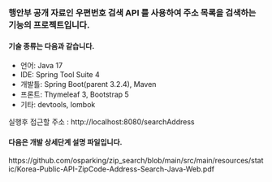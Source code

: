 <h3>행안부 공개 자료인 우편번호 검색 API 를 사용하여 주소 목록을 검색하는 기능의 프로젝트입니다.</h3>
<h4>기술 종류는 다음과 같습니다.</h4>

- 언어: Java 17
- IDE: Spring Tool Suite 4
- 개발틀: Spring Boot(parent 3.2.4), Maven
- 프론트: Thymeleaf 3, Bootstrap 5
- 기타: devtools, lombok

실행후 접근할 주소 : http://localhost:8080/searchAddress

<h4>다음은 개발 상세단계 설명 파일입니다.</h4>
https://github.com/osparking/zip_search/blob/main/src/main/resources/static/Korea-Public-API-ZipCode-Address-Search-Java-Web.pdf
